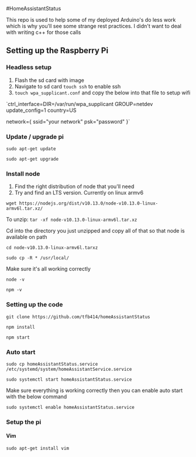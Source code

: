 #HomeAssistantStatus

This repo is used to help some of my deployed Arduino's do less work which is why you'll see some strange rest practices. I didn't want to deal with writing c++ for those calls

## Setting up the Raspberry Pi

### Headless setup

1. Flash the sd card with image
2. Navigate to sd card `touch ssh` to enable ssh
3. `touch wpa_supplicant.conf` and copy the below into that file to setup wifi

`ctrl_interface=DIR=/var/run/wpa_supplicant GROUP=netdev
update_config=1
country=US

network={
    ssid="your network"
    psk="password"
}`

### Update / upgrade pi

`sudo apt-get update`

`sudo apt-get upgrade`

### Install node 
1. Find the right distribution of node that you'll need 
2. Try and find an LTS version. Currently on linux armv6

`wget https://nodejs.org/dist/v10.13.0/node-v10.13.0-linux-armv6l.tar.xz/`

To unzip:
`tar -xf node-v10.13.0-linux-armv6l.tar.xz`

Cd into the directory you just unzipped and copy all of that so that node is available on path

`cd node-v10.13.0-linux-armv6l.tarxz`

`sudo cp -R * /usr/local/`

Make sure it's all working correctly

`node -v`

`npm -v`

### Setting up the code

`git clone https://github.com/tfb414/homeAssistantStatus` 

`npm install`

`npm start`

### Auto start

`sudo cp homeAssistantStatus.service /etc/systemd/system/homeAssistantService.service`

`sudo systemctl start homeAssistantStatus.service`

Make sure everything is working correctly then you can enable auto start with the below command

`sudo systemctl enable homeAssistantStatus.service`

### Setup the pi

#### Vim
`sudo apt-get install vim`



